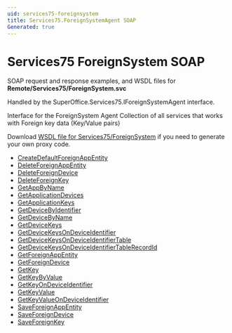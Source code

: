 ```yaml
---
uid: services75-foreignsystem
title: Services75.ForeignSystemAgent SOAP
Generated: true
---
```


# Services75 ForeignSystem SOAP

SOAP request and response examples, and WSDL files for **Remote/Services75/ForeignSystem.svc**

Handled by the <see cref="T:SuperOffice.Services75.IForeignSystemAgent">SuperOffice.Services75.IForeignSystemAgent</see> interface.

Interface for the ForeignSystem Agent
Collection of all services that works with Foreign key data (Key/Value pairs)

Download [WSDL file for Services75/ForeignSystem](../Services75-ForeignSystem.md) if you need to generate your own proxy code.

* [CreateDefaultForeignAppEntity](CreateDefaultForeignAppEntity.md)
* [DeleteForeignAppEntity](DeleteForeignAppEntity.md)
* [DeleteForeignDevice](DeleteForeignDevice.md)
* [DeleteForeignKey](DeleteForeignKey.md)
* [GetAppByName](GetAppByName.md)
* [GetApplicationDevices](GetApplicationDevices.md)
* [GetApplicationKeys](GetApplicationKeys.md)
* [GetDeviceByIdentifier](GetDeviceByIdentifier.md)
* [GetDeviceByName](GetDeviceByName.md)
* [GetDeviceKeys](GetDeviceKeys.md)
* [GetDeviceKeysOnDeviceIdentifier](GetDeviceKeysOnDeviceIdentifier.md)
* [GetDeviceKeysOnDeviceIdentifierTable](GetDeviceKeysOnDeviceIdentifierTable.md)
* [GetDeviceKeysOnDeviceIdentifierTableRecordId](GetDeviceKeysOnDeviceIdentifierTableRecordId.md)
* [GetForeignAppEntity](GetForeignAppEntity.md)
* [GetForeignDevice](GetForeignDevice.md)
* [GetKey](GetKey.md)
* [GetKeyByValue](GetKeyByValue.md)
* [GetKeyOnDeviceIdentifier](GetKeyOnDeviceIdentifier.md)
* [GetKeyValue](GetKeyValue.md)
* [GetKeyValueOnDeviceIdentifier](GetKeyValueOnDeviceIdentifier.md)
* [SaveForeignAppEntity](SaveForeignAppEntity.md)
* [SaveForeignDevice](SaveForeignDevice.md)
* [SaveForeignKey](SaveForeignKey.md)
